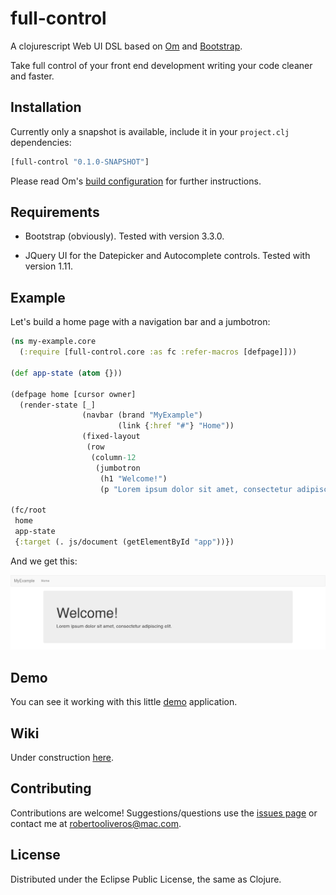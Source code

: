 full-control
============

A clojurescript Web UI DSL based on [Om](https://github.com/omcljs/om) and [Bootstrap](https://github.com/twbs/bootstrap).

Take full control of your front end development writing your code cleaner and faster.

## Installation

Currently only a snapshot is available, include it in your `project.clj` dependencies:

```clojure
[full-control "0.1.0-SNAPSHOT"]

```
Please read Om's [build configuration](https://github.com/omcljs/om#build-configuration) for further instructions.

## Requirements

* Bootstrap (obviously). Tested with version 3.3.0.

* JQuery UI for the Datepicker and Autocomplete controls. Tested with version 1.11.

## Example

Let's build a home page with a navigation bar and a jumbotron:

```clojure
(ns my-example.core
  (:require [full-control.core :as fc :refer-macros [defpage]]))

(def app-state (atom {}))

(defpage home [cursor owner]
  (render-state [_]
                (navbar (brand "MyExample")
                        (link {:href "#"} "Home"))
                (fixed-layout
                 (row
                  (column-12
                   (jumbotron
                    (h1 "Welcome!")
                    (p "Lorem ipsum dolor sit amet, consectetur adipiscing elit.")))))))

(fc/root
 home
 app-state
 {:target (. js/document (getElementById "app"))})
```

And we get this:

![](https://github.com/roboli/full-control/blob/master/examples/my-example/images/jumbotron.png)

## Demo

You can see it working with this little [demo](http://www.roboli.space/full-control) application.

## Wiki

Under construction [here](https://github.com/roboli/full-control/wiki).

## Contributing

Contributions are welcome! Suggestions/questions use the [issues page](https://github.com/roboli/full-control/issues) or contact me at robertooliveros@mac.com.

## License

Distributed under the Eclipse Public License, the same as Clojure.
